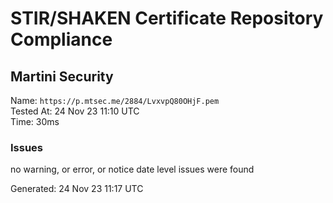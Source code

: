 # STIR/SHAKEN Certificate Repository Compliance

## Martini Security

Name: `https://p.mtsec.me/2884/LvxvpQ80OHjF.pem`\
Tested At: 24 Nov 23 11:10 UTC\
Time: 30ms

### Issues

no warning, or error, or notice date level issues were found

Generated: 24 Nov 23 11:17 UTC